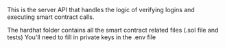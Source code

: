 
This is the server API that handles the logic of verifying logins and executing smart contract calls. 



The hardhat folder contains all the smart contract related files
(.sol file and tests)
You'll need to fill in private keys in the .env file
